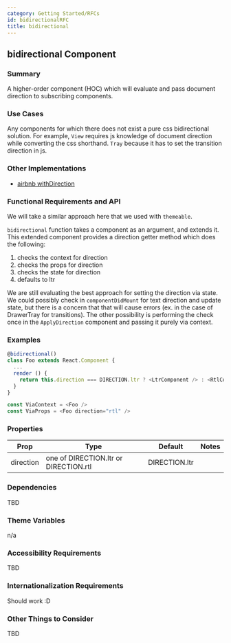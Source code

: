 ```yaml
---
category: Getting Started/RFCs
id: bidirectionalRFC
title: bidirectional
---
```



## bidirectional Component

### Summary
A higher-order component (HOC) which will evaluate and pass document direction to subscribing
components.


### Use Cases
Any components for which there does not exist a pure css bidirectional solution. For example, `View`
requires js knowledge of document direction while converting the css shorthand. `Tray` because
it has to set the transition direction in js.


### Other Implementations
- [airbnb withDirection](https://github.com/airbnb/react-with-direction/blob/master/src/withDirection.jsx)


### Functional Requirements and API
We will take a similar approach here that we used with `themeable`.

`bidirectional` function takes a component as an argument, and extends it. This extended component
provides a direction getter method which does the following:

1) checks the context for direction
2) checks the props for direction
3) checks the state for direction
4) defaults to ltr

We are still evaluating the best approach for setting the direction via state. We could possibly 
check in `componentDidMount` for text direction and update state, but there is a concern that that
will cause errors (ex. in the case of DrawerTray for transitions). The other possibility is performing
the check once in the `ApplyDirection` component and passing it purely via context.


### Examples
```javascript
@bidirectional()
class Foo extends React.Component {
  ...
  render () {
    return this.direction === DIRECTION.ltr ? <LtrComponent /> : <RtlComponent />
  }
}

const ViaContext = <Foo />
const ViaProps = <Foo direction="rtl" />
```

### Properties
| Prop     | Type     | Default  | Notes    |
|----------|-------------|----------|----------|
| direction | one of DIRECTION.ltr or DIRECTION.rtl | DIRECTION.ltr | |

### Dependencies
TBD


### Theme Variables
n/a


### Accessibility Requirements
TBD


### Internationalization Requirements
Should work :D


### Other Things to Consider
TBD
